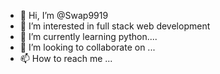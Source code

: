 - 👋 Hi, I’m @Swap9919
- 👀 I’m interested in full stack web development
- 🌱 I’m currently learning python....
- 💞️ I’m looking to collaborate on ...
- 📫 How to reach me ...

<!---
Swap9919/Swap9919 is a ✨ special ✨ repository because its `README.md` (this file) appears on your GitHub profile.
You can click the Preview link to take a look at your changes.
--->
